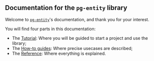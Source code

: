 ## Documentation for the `pg-entity` library

Welcome to [`pg-entity`][pg-entity]'s documentation, and thank you for your interest.

You will find four parts in this documentation:

- The [Tutorial][tutorial]: Where you will be guided to start a project and use the library;
- The [How-to guides][how-to]: Where precise usecases are described;
- The [Reference][reference]: Where everything is explained.

[pg-entity]: https://github.com/tchoutri/pg-entity
[tutorial]: /pg-entity/Tutorial
[how-to]: /pg-entity/How-to-Guides
[reference]: /pg-entity/Reference

